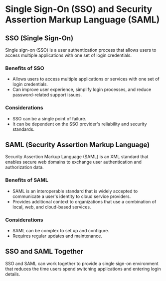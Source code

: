 # Single Sign-On (SSO) and Security Assertion Markup Language (SAML)

## SSO (Single Sign-On)
Single sign-on (SSO) is a user authentication process that allows users to access multiple applications with one set of login credentials.

### Benefits of SSO
- Allows users to access multiple applications or services with one set of login credentials.
- Can improve user experience, simplify login processes, and reduce password-related support issues.

### Considerations
- SSO can be a single point of failure.
- It can be dependent on the SSO provider's reliability and security standards.

## SAML (Security Assertion Markup Language)
Security Assertion Markup Language (SAML) is an XML standard that enables secure web domains to exchange user authentication and authorization data.

### Benefits of SAML
- SAML is an interoperable standard that is widely accepted to communicate a user's identity to cloud service providers.
- Provides additional context to organizations that use a combination of local, web, and cloud-based services.

### Considerations
- SAML can be complex to set up and configure.
- Requires regular updates and maintenance.

## SSO and SAML Together
SSO and SAML can work together to provide a single sign-on environment that reduces the time users spend switching applications and entering login details.
